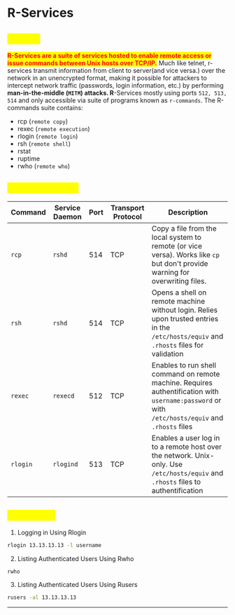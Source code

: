 # R-Services

## <mark style="color:yellow;">ABOUT</mark>

<mark style="color:red;">**R-Services are a suite of services hosted to enable remote access or issue commands between Unix hosts over TCP/IP.**</mark> Much like telnet, r-services transmit information from client to server(and vice versa.) over the network in an unencrypted format, making it possible for attackers to intercept network traffic (passwords, login information, etc.) by performing **man-in-the-middle (`MITM`) attacks. R**-Services mostly using ports `512, 513, 514` and only accessible via suite of programs known as `r-commands`. The R-commands suite contains:

* rcp (`remote copy`)
* rexec (`remote execution`)
* rlogin (`remote login`)
* rsh (`remote shell`)
* rstat
* ruptime
* rwho (`remote who`)

## <mark style="color:yellow;">Quick Overview</mark>

| Command  | Service Daemon | Port | Transport Protocol | Description                                                                                                                                       |
| -------- | -------------- | ---- | ------------------ | ------------------------------------------------------------------------------------------------------------------------------------------------- |
| `rcp`    | `rshd`         | 514  | TCP                | Copy a file from the local system to remote (or vice versa). Works like `cp` but don't provide warning for overwriting files.                     |
| `rsh`    | `rshd`         | 514  | TCP                | Opens a shell on remote machine without login. Relies upon trusted entries in the `/etc/hosts/equiv` and `.rhosts` files for validation           |
| `rexec`  | `rexecd`       | 512  | TCP                | Enables to run shell command on remote machine. Requires authentification with `username:password` or with `/etc/hosts/equiv` and `.rhosts` files |
| `rlogin` | `rlogind`      | 513  | TCP                | Enables a user log in to a remote host over the network. Unix-only. Use `/etc/hosts/equiv` and `.rhosts` files to authentification                |

## <mark style="color:yellow;">Tips2Hack</mark>

1. Logging in Using Rlogin

```bash
rlogin 13.13.13.13 -l username
```

2. Listing Authenticated Users Using Rwho

```bash
rwho
```

3. Listing Authenticated Users Using Rusers

```bash
rusers -al 13.13.13.13
```

***
